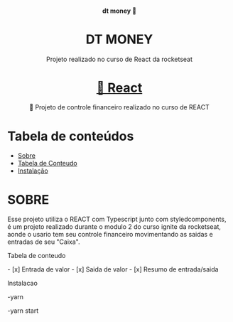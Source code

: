 <h4 align="center"> 
dt money 🚀
</h4>

<h1 align="center">DT MONEY</h1>

<p align="center">Projeto realizado no curso de React da rocketseat</p>
  
  <h1 align="center">
    <a href="https://pt-br.reactjs.org/">🔗 React</a>
</h1>
<p align="center">🚀 Projeto de controle financeiro realizado no curso de REACT</p>

Tabela de conteúdos
=================
<!--ts-->
   * [Sobre](#Sobre)
   * [Tabela de Conteudo](#tabela-de-conteudo)
   * [Instalação](#instalacao)



<h1>SOBRE</h1>
<p id="sobre">Esse projeto utiliza o REACT com Typescript junto com styledcomponents, 
  é um projeto realizado durante o modulo 2 do curso ignite da rocketseat, aonde o usario tem seu controle financeiro
  movimentando as saidas e entradas de seu "Caixa".
</p>
<p id="tabela-de-conteudo">Tabela de conteudo</p>
- [x] Entrada de valor
- [x] Saida de valor
- [x] Resumo de entrada/saida


<p id="instalacao">Instalacao</p>
-yarn

-yarn start

	
